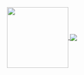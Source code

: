<div align="center">
<a href="https://github.com/anuraghazra/github-readme-stats">
  <img align="center" height="140" src="https://github-readme-stats.vercel.app/api?username=ahmadkamel7&count_private=true&show_icons=true&theme=great-gatsby" />
</a>
<a href="href="https://github.com/anuraghazra/github-readme-stats">
  <img align="center" src="https://github-readme-stats.vercel.app/api/top-langs/?username=ahmadkamel7&layout=compact&theme=great-gatsby" />
</a>
